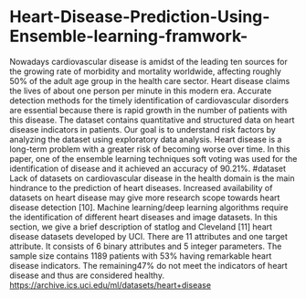 # Heart-Disease-Prediction-Using-Ensemble-learning-framwork-
Nowadays cardiovascular disease is amidst of the leading ten sources for the growing rate of morbidity and mortality worldwide, affecting roughly 50% of the adult age group in the health care sector. Heart disease claims the lives of about one person per minute in this modern era. Accurate detection methods for the timely identification of cardiovascular disorders are essential because there is rapid growth in the number of patients with this disease. The dataset contains quantitative and structured data on heart disease indicators in patients. Our goal is to understand risk factors by analyzing the dataset using exploratory data analysis. Heart disease is a long-term problem with a greater risk of becoming worse over time. In this paper, one of the ensemble learning techniques soft voting was used for the identification of disease and it achieved an accuracy of 90.21%.
#dataset
Lack of datasets on cardiovascular disease in the health domain is the main hindrance to the prediction of heart diseases. Increased availability of datasets on heart disease may give more research scope towards heart disease detection [10]. Machine learning/deep learning algorithms require the identification of different heart diseases and image datasets. In this section, we give a brief description of statlog and Cleveland [11] heart disease datasets developed by UCI. There are 11 attributes and one target attribute. It consists of 6 binary attributes and 5 integer parameters. The sample size contains 1189 patients with 53% having remarkable heart disease indicators. The remaining47% do not meet the indicators of heart disease and thus are considered healthy.
https://archive.ics.uci.edu/ml/datasets/heart+disease
